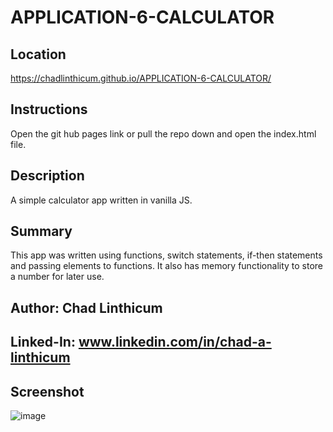# APPLICATION-6-CALCULATOR

## Location  
https://chadlinthicum.github.io/APPLICATION-6-CALCULATOR/

## Instructions  
Open the git hub pages link or pull the repo down and open the index.html file. 

## Description  
A simple calculator app written in vanilla JS. 

## Summary  
This app was written using functions, switch statements, if-then statements and passing elements to functions. 
It also has memory functionality to store a number for later use. 

## Author: Chad Linthicum  

## Linked-In: www.linkedin.com/in/chad-a-linthicum

## Screenshot  
![image](https://user-images.githubusercontent.com/10480470/147149981-1a49e78d-1573-4fd3-b69b-3df2b0baeb90.png)
